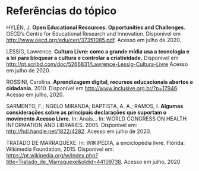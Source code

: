 # Referências do tópico

HYLÉN, J. **Open Educational Resources: Opportunities and Challenges.** OECD’s Centre for Educational Research and Innovation. Disponível em http://www.oecd.org/edu/ceri/37351085.pdf. Acesso em julho de 2020.


LESSIG, Lawrence. **Cultura Livre: como a grande mídia usa a tecnologia e a lei para bloquear a cultura e controlar a criatividade.** Disponível em  http://pt.scribd.com/doc/5266831/Lawrence-Lessig-Cultura-Livre Acesso em julho de 2020. 

ROSSINI, Carolina. **Aprendizagem digital, recursos educacionais abertos e cidadania.** 2010. Disponível em http://www.inclusive.org.br/?p=17946. Acesso em julho, 2020. 

SARMENTO, F.; NGELO MIRANDA; BAPTISTA, A. A.; RAMOS, I. **Algumas considerações sobre as principais declarações que suportam o movimento Acesso Livre.** In: Anais... In: WORLD CONGRESS ON HEALTH INFORMATION AND LIBRARIES. 2005. Disponível em: http://hdl.handle.net/1822/4282. Acesso em julho de 2020. 

TRATADO DE MARRAQUEXE. In: WIKIPÉDIA, a enciclopédia livre. Flórida: Wikimedia Foundation, 2015. Disponível em: https://pt.wikipedia.org/w/index.php?title=Tratado_de_Marraquexe&oldid=44109738. Acesso em julho, 2020